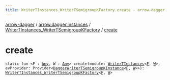 ```yaml
---
title: WriterTInstances_WriterTSemigroupKFactory.create - arrow-dagger
---
```


[arrow-dagger](../../index.html) / [arrow.dagger.instances](../index.html) / [WriterTInstances_WriterTSemigroupKFactory](index.html) / [create](./create.html)

# create

`static fun <F : `[`Any`](https://kotlinlang.org/api/latest/jvm/stdlib/kotlin/-any/index.html)`, W : `[`Any`](https://kotlinlang.org/api/latest/jvm/stdlib/kotlin/-any/index.html)`> create(module: `[`WriterTInstances`](../-writer-t-instances/index.html)`<`[`F`](create.html#F)`, `[`W`](create.html#W)`>, evProvider: Provider<`[`DaggerWriterTSemigroupKInstance`](../-dagger-writer-t-semigroup-k-instance/index.html)`<`[`F`](create.html#F)`, `[`W`](create.html#W)`>>): `[`WriterTInstances_WriterTSemigroupKFactory`](index.html)`<`[`F`](create.html#F)`, `[`W`](create.html#W)`>`